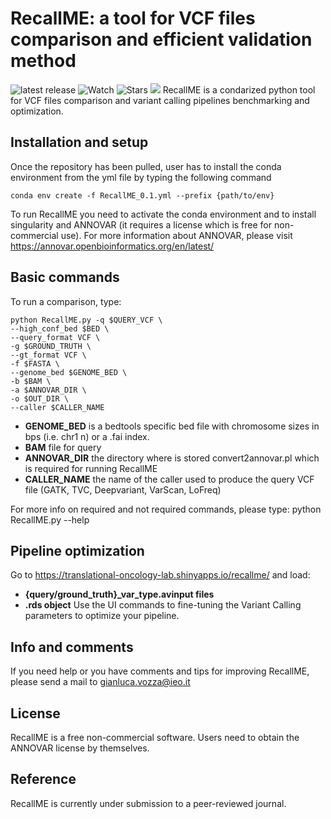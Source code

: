 RecallME: a tool for VCF files comparison and efficient validation method
=============
![latest release](https://img.shields.io/github/v/release/mazzalab-ieo/recallme)
![Watch](https://img.shields.io/github/watchers/mazzalab-ieo/recallme?label=Watch)
![Stars](https://img.shields.io/github/stars/mazzalab-ieo/recallme?style=social)
![](https://img.shields.io/static/v1?label=Platform&message=Linux&color=lightgrey)
RecallME is a condarized python tool for VCF files comparison and variant calling pipelines benchmarking and optimization.

## Installation and setup
Once the repository has been pulled, user has to install the conda environment from the yml file by typing the following command
```
conda env create -f RecallME_0.1.yml --prefix {path/to/env}
```
To run RecallME you need to activate the conda environment and to install singularity and ANNOVAR (it requires a license which is free for non-commercial use).
For more information about ANNOVAR, please visit https://annovar.openbioinformatics.org/en/latest/

## Basic commands
To run a comparison, type:
```
python RecallME.py -q $QUERY_VCF \
--high_conf_bed $BED \
--query_format VCF \
-g $GROUND_TRUTH \
--gt_format VCF \
-f $FASTA \
--genome_bed $GENOME_BED \
-b $BAM \
-a $ANNOVAR_DIR \
-o $OUT_DIR \
--caller $CALLER_NAME 
```

* **GENOME_BED** is a bedtools specific bed file with chromosome sizes in bps (i.e. chr1 n) or a .fai index.
* **BAM** file for query
* **ANNOVAR_DIR** the directory where is stored convert2annovar.pl which is required for running RecallME
* **CALLER_NAME** the name of the caller used to produce the query VCF file (GATK, TVC, Deepvariant, VarScan, LoFreq)

For more info on required and not required commands, please type:
python RecallME.py --help

## Pipeline optimization
Go to https://translational-oncology-lab.shinyapps.io/recallme/ and load: 
* **{query/ground_truth}_var_type.avinput files**
* **.rds object**
Use the UI commands to fine-tuning the Variant Calling parameters to optimize your pipeline.

## Info and comments
If you need help or you have comments and tips for improving RecallME, please send a mail to gianluca.vozza@ieo.it

## License

 RecallME is a free non-commercial software. Users need to obtain the ANNOVAR license by themselves.
 
 ## Reference
 
RecallME is currently under submission to a peer-reviewed journal.
